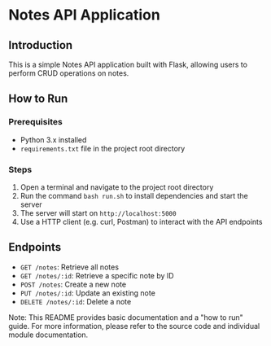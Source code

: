 Notes API Application
=====================

Introduction
------------

This is a simple Notes API application built with Flask, allowing users to perform CRUD operations on notes.

How to Run
----------

### Prerequisites

* Python 3.x installed
* `requirements.txt` file in the project root directory

### Steps

1. Open a terminal and navigate to the project root directory
2. Run the command `bash run.sh` to install dependencies and start the server
3. The server will start on `http://localhost:5000`
4. Use a HTTP client (e.g. curl, Postman) to interact with the API endpoints

Endpoints
---------

* `GET /notes`: Retrieve all notes
* `GET /notes/:id`: Retrieve a specific note by ID
* `POST /notes`: Create a new note
* `PUT /notes/:id`: Update an existing note
* `DELETE /notes/:id`: Delete a note

Note: This README provides basic documentation and a "how to run" guide. For more information, please refer to the source code and individual module documentation.